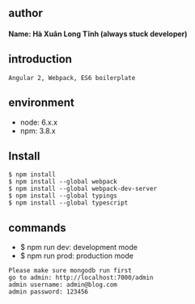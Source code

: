 ## author
#### Name: Hà Xuân Long Tĩnh (always stuck developer)

## introduction
```
Angular 2, Webpack, ES6 boilerplate
```

## environment
- node: 6.x.x
- npm: 3.8.x

## Install
```
$ npm install
$ npm install --global webpack
$ npm install --global webpack-dev-server
$ npm install --global typings
$ npm install --global typescript
```

## commands
- $ npm run dev: development mode
- $ npm run prod: production mode
```
Please make sure mongodb run first
go to admin: http://localhost:7000/admin
admin username: admin@blog.com
admin password: 123456
```
